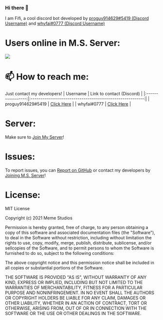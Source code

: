 ### Hi there 👋
I am Fifi, a cool discord bot developed by [proguy914629#5419 (Discord Username)](https://github.com/proguy914629bot) and [whyfai#0777 (Discord Username)](https://github.com/whyfai)

<!--
**Fifi-Bot/Fifi-Bot** is a ✨ _special_ ✨ repository because its `README.md` (this file) appears on your GitHub profile.

Here are some ideas to get you started:

- 🔭 I’m currently working on ...
- 🌱 I’m currently learning ...
- 👯 I’m looking to collaborate on ...
- 🤔 I’m looking for help with ...
- 💬 Ask me about ...
- 📫 How to reach me: ...
- 😄 Pronouns: ...
- ⚡ Fun fact: ...
-->

<!-- # Visitors:
![](https:/komarev.com/ghpvc/?username=Fifi-Bot&color=39ff14)
-->

# Users online in M.S. Server:
<p>
 <a href="https://fifi.ayomerdeka.com/guild" alt="M.S. Server">
    <img src="https://img.shields.io/discord/720991608425807932?color=7289DA&logo=discord&logoColor=white&style=for-the-badge"/></a>
</p>

# 📫 How to reach me:
Just contact my developers!
|      Username     |                  Link to contact (Discord)                 |
|:-----------------:|:----------------------------------------------------------:|
| proguy914629#5419 | [Click Here](https://discord.com/users/621266489596444672) |
| whyfai#0777       | [Click Here](https://discord.com/users/621266489596444672) |

# Server:
Make sure to [Join My Server](https://fifi.ayomerdeka.com/guild)!

# Issues:
To report issues, you can [Report on GitHub](https://fifi.ayomerdeka.com/issue) or contact my developers by [Joining M.S. Server](https://github.com/Fifi-Bot#server)!

# License:
MIT License

Copyright (c) 2021 Meme Studios

Permission is hereby granted, free of charge, to any person obtaining a
copy of this software and associated documentation files (the "Software"),
to deal in the Software without restriction, including without limitation
the rights to use, copy, modify, merge, publish, distribute, sublicense,
and/or sellcopies of the Software, and to permit persons to whom the
Software is furnished to do so, subject to the following conditions:

The above copyright notice and this permission notice shall be included in
all copies or substantial portions of the Software.

THE SOFTWARE IS PROVIDED "AS IS", WITHOUT WARRANTY OF ANY KIND, EXPRESS
OR IMPLIED, INCLUDING BUT NOT LIMITED TO THE WARRANTIES OF MERCHANTABILITY,
FITNESS FOR A PARTICULAR PURPOSE AND NONINFRINGEMENT. IN NO EVENT SHALL THE
AUTHORS OR COPYRIGHT HOLDERS BE LIABLE FOR ANY CLAIM, DAMAGES OR OTHER
LIABILITY, WHETHER IN AN ACTION OF CONTRACT, TORT OR OTHERWISE, ARISING
FROM, OUT OF OR IN CONNECTION WITH THE SOFTWARE OR THE USE OR OTHER
DEALINGS IN THE SOFTWARE.
